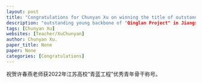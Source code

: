 ```yaml
---
layout: post
title: "Congratulations for Chunyan Xu on winning the title of outstanding young backbone of "Qinglan Project" in Jiangsu Universities in 2022!"
description: "outstanding young backbone of "Qinglan Project" in Jiangsu Universities."
tags: [Chunyan Xu]
websites: [Teacher/XuChunyan]
author: Chunyan Xu.
paper_title: None
paper: None
categories: [Congratulations]
---
```

祝贺许春燕老师获2022年江苏高校“青蓝工程”优秀青年骨干称号。



